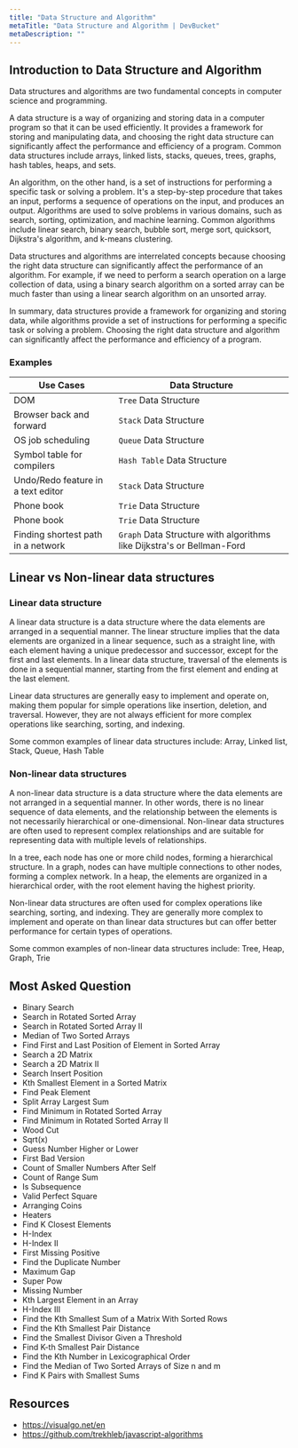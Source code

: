 ```yaml
---
title: "Data Structure and Algorithm"
metaTitle: "Data Structure and Algorithm | DevBucket"
metaDescription: ""
---
```


## Introduction to Data Structure and Algorithm

Data structures and algorithms are two fundamental concepts in computer science and programming.

A data structure is a way of organizing and storing data in a computer program so that it can be used efficiently. It provides a framework for storing and manipulating data, and choosing the right data structure can significantly affect the performance and efficiency of a program. Common data structures include arrays, linked lists, stacks, queues, trees, graphs, hash tables, heaps, and sets.

An algorithm, on the other hand, is a set of instructions for performing a specific task or solving a problem. It's a step-by-step procedure that takes an input, performs a sequence of operations on the input, and produces an output. Algorithms are used to solve problems in various domains, such as search, sorting, optimization, and machine learning. Common algorithms include linear search, binary search, bubble sort, merge sort, quicksort, Dijkstra's algorithm, and k-means clustering.

Data structures and algorithms are interrelated concepts because choosing the right data structure can significantly affect the performance of an algorithm. For example, if we need to perform a search operation on a large collection of data, using a binary search algorithm on a sorted array can be much faster than using a linear search algorithm on an unsorted array.

In summary, data structures provide a framework for organizing and storing data, while algorithms provide a set of instructions for performing a specific task or solving a problem. Choosing the right data structure and algorithm can significantly affect the performance and efficiency of a program.

### Examples

 | Use Cases                          | Data Structure                                                         |
 | ---------------------------------- | ---------------------------------------------------------------------- |
 | DOM                                | `Tree` Data Structure                                                  |
 | Browser back and forward           | `Stack` Data Structure                                                 |
 | OS job scheduling                  | `Queue` Data Structure                                                 |
 | Symbol table for compilers         | `Hash Table` Data Structure                                            |
 | Undo/Redo feature in a text editor | `Stack` Data Structure                                                 |
 | Phone book                         | `Trie` Data Structure                                                  |
 | Phone book                         | `Trie` Data Structure                                                  |
 | Finding shortest path in a network | `Graph` Data Structure with algorithms like Dijkstra's or Bellman-Ford |

## Linear vs Non-linear data structures

### Linear data structure

A linear data structure is a data structure where the data elements are arranged in a sequential manner. The linear structure implies that the data elements are organized in a linear sequence, such as a straight line, with each element having a unique predecessor and successor, except for the first and last elements. In a linear data structure, traversal of the elements is done in a sequential manner, starting from the first element and ending at the last element.

Linear data structures are generally easy to implement and operate on, making them popular for simple operations like insertion, deletion, and traversal. However, they are not always efficient for more complex operations like searching, sorting, and indexing.

Some common examples of linear data structures include: Array, Linked list, Stack, Queue, Hash Table

### Non-linear data structures

A non-linear data structure is a data structure where the data elements are not arranged in a sequential manner. In other words, there is no linear sequence of data elements, and the relationship between the elements is not necessarily hierarchical or one-dimensional. Non-linear data structures are often used to represent complex relationships and are suitable for representing data with multiple levels of relationships.

In a tree, each node has one or more child nodes, forming a hierarchical structure. In a graph, nodes can have multiple connections to other nodes, forming a complex network. In a heap, the elements are organized in a hierarchical order, with the root element having the highest priority.

Non-linear data structures are often used for complex operations like searching, sorting, and indexing. They are generally more complex to implement and operate on than linear data structures but can offer better performance for certain types of operations.

Some common examples of non-linear data structures include: Tree, Heap, Graph, Trie


## Most Asked Question

- Binary Search
- Search in Rotated Sorted Array
- Search in Rotated Sorted Array II
- Median of Two Sorted Arrays
- Find First and Last Position of Element in Sorted Array
- Search a 2D Matrix
- Search a 2D Matrix II
- Search Insert Position
- Kth Smallest Element in a Sorted Matrix
- Find Peak Element
- Split Array Largest Sum
- Find Minimum in Rotated Sorted Array
- Find Minimum in Rotated Sorted Array II
- Wood Cut
- Sqrt(x)
- Guess Number Higher or Lower
- First Bad Version
- Count of Smaller Numbers After Self
- Count of Range Sum
- Is Subsequence
- Valid Perfect Square
- Arranging Coins
- Heaters
- Find K Closest Elements
- H-Index
- H-Index II
- First Missing Positive
- Find the Duplicate Number
- Maximum Gap
- Super Pow
- Missing Number
- Kth Largest Element in an Array
- H-Index III
- Find the Kth Smallest Sum of a Matrix With Sorted Rows
- Find the Kth Smallest Pair Distance
- Find the Smallest Divisor Given a Threshold
- Find K-th Smallest Pair Distance
- Find the Kth Number in Lexicographical Order
- Find the Median of Two Sorted Arrays of Size n and m
- Find K Pairs with Smallest Sums

## Resources

- https://visualgo.net/en
- https://github.com/trekhleb/javascript-algorithms
